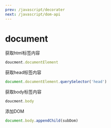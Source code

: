 ```yaml
---
prev: /javascript/decorater
next: /javascript/dom-api
---
```


# document


获取html标签内容
```js
doucment.documentElement
```

获取head标签内容
```js
document.documentElement.querySelector('head')
```

获取body标签内容
```js
doucment.body
```

添加DOM
```js
document.body.appendChild(subDom)
```
